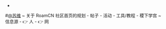 - 

#[@苏维](@苏维.md) ~ 关于 RoamCN 社区首页的规划
    - 帖子
    - 活动
    - 工具/教程
    - 稷下学宫 ~ 信息源
        - 👉 人
        - 👉 网
